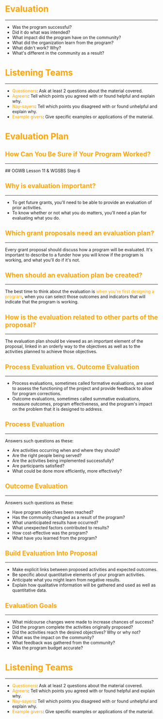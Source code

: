 # <span style="color: orange;">Evaluation</span>
<hr />

* Was the program successful?
* Did it do what was intended?
* What impact did the program have on the community?
* What did the organization learn from the program?
* What didn't work? Why?
* What's different in the community as a result?



# <span style="color: orange;">Listening Teams</span>
<hr />

* <span style="color: orange;">Questioners</span>: Ask at least 2 questions about the material covered.
* <span style="color: orange;">Agreers</span>: Tell which points you agreed with or found helpful and explain why.
* <span style="color: orange;">Nay-sayers</span>: Tell which points you disagreed with or found unhelpful and explain why.
* <span style="color: orange;">Example givers</span>: Give specific examples or applications of the material.




# <span style="color: orange;">Evaluation Plan</span>
## <span style="color: orange;">How Can You Be Sure if Your Program Worked?</span>
<hr />
## OGWB Lesson 11 & WGSBS Step 6



## <span style="color: orange;">Why is evaluation important?</span>
<hr />

* To get future grants, you'll need to be able to provide an evaluation of prior activities.  <!-- .element: class="fragment" data-fragment-index="1" -->
* To know whether or not what you do matters, you'll need a plan for evaluating what you do.  <!-- .element: class="fragment" data-fragment-index="2" -->



## <span style="color: orange;">Which grant proposals need an evaluation plan?</span>
<hr />

<div style="text-align:left;">Every grant proposal should discuss how a program will be evaluated. It's important to describe to a funder how you will know if the program is working, and what you'll do if it's not.</div>  <!-- .element: class="fragment" data-fragment-index="1" -->



## <span style="color: orange;">When should an evaluation plan be created?</span>
<hr />

<div style="text-align:left;">The best time to think about the evaluation is <span style="color: orange;">when you're first designing a program</span>, when you can select those outcomes and indicators that will indicate that the program is working.</div>  <!-- .element: class="fragment" data-fragment-index="2" -->



## <span style="color: orange;">How is the evaluation related to other parts of the proposal?</span>
<hr />

<div style="text-align:left;">The evaluation plan should be viewed as an important element of the proposal, linked in an orderly way to the objectives as well as to the activities planned to achieve those objectives.</div>  <!-- .element: class="fragment" data-fragment-index="3" -->



## <span style="color: orange;">Process Evaluation vs. Outcome Evaluation</span>
<hr />

* Process evaluations, sometimes called formative evaluations, are used to assess the functioning of the project and provide feedback to allow for program corrections.  <!-- .element: class="fragment" data-fragment-index="1" -->
* Outcome evaluations, sometimes called summative evaluations, measure outcomes, program effectiveness, and the program's impact on the problem that it is designed to address.  <!-- .element: class="fragment" data-fragment-index="2" -->



## <span style="color: orange;">Process Evaluation</span>
<hr />
Answers such questions as these:

* Are activities occurring when and where they should?  <!-- .element: class="fragment" data-fragment-index="1" -->
* Are the right people being served?  <!-- .element: class="fragment" data-fragment-index="2" -->
* Are the activities being implemented successfully?  <!-- .element: class="fragment" data-fragment-index="3" -->
* Are participants satisfied?  <!-- .element: class="fragment" data-fragment-index="4" -->
* What could be done more efficiently, more effectively?  <!-- .element: class="fragment" data-fragment-index="5" -->



## <span style="color: orange;">Outcome Evaluation</span>
<hr />
Answers such questions as these:

* Have program objectives been reached?  <!-- .element: class="fragment" data-fragment-index="1" -->
* Has the community changed as a result of the program?  <!-- .element: class="fragment" data-fragment-index="2" -->
* What unanticipated results have occurred?  <!-- .element: class="fragment" data-fragment-index="3" -->
* What unexpected factors contributed to results?  <!-- .element: class="fragment" data-fragment-index="4" -->
* How cost-effective was the program?  <!-- .element: class="fragment" data-fragment-index="5" -->
* What have you learned from the program?  <!-- .element: class="fragment" data-fragment-index="6" -->



## <span style="color: orange;">Build Evaluation Into Proposal</span>
<hr />

* Make explicit links between proposed activities and expected outcomes.  <!-- .element: class="fragment" data-fragment-index="1" -->
* Be specific about quantitative elements of your program activities.  <!-- .element: class="fragment" data-fragment-index="2" -->
* Anticipate what you might learn from negative results.  <!-- .element: class="fragment" data-fragment-index="3" -->
* Explain how qualitative information will be gathered and used as well as quantitative data.  <!-- .element: class="fragment" data-fragment-index="4" -->



## <span style="color: orange;">Evaluation Goals</span>
<hr />

* What midcourse changes were made to increase chances of success?  <!-- .element: class="fragment" data-fragment-index="1" -->
* Did the program complete the activities originally proposed?  <!-- .element: class="fragment" data-fragment-index="2" -->
* Did the activities reach the desired objectives? Why or why not?  <!-- .element: class="fragment" data-fragment-index="3" -->
* What was the impact on the community?  <!-- .element: class="fragment" data-fragment-index="4" -->
* What feedback was gathered from the community?  <!-- .element: class="fragment" data-fragment-index="5" -->
* Was the program budget accurate?  <!-- .element: class="fragment" data-fragment-index="6" -->




# <span style="color: orange;">Listening Teams</span>
<hr />

* <span style="color: orange;">Questioners</span>: Ask at least 2 questions about the material covered.
* <span style="color: orange;">Agreers</span>: Tell which points you agreed with or found helpful and explain why.
* <span style="color: orange;">Nay-sayers</span>: Tell which points you disagreed with or found unhelpful and explain why.
* <span style="color: orange;">Example givers</span>: Give specific examples or applications of the material.